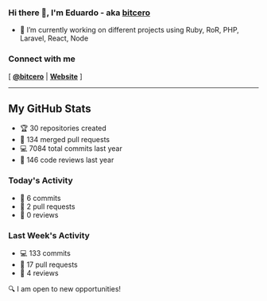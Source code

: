 ### Hi there 👋, I'm Eduardo - aka [bitcero](https://bitcero.dev)

- 🔭 I’m currently working on different projects using Ruby, RoR, PHP, Laravel, React, Node

### Connect with me

[ [**@bitcero**](https://twitter.com/bitcero/) |
[**Website**](https://eduardocortes.mx) ]

---

<!--SECTION:stats-->
## My GitHub Stats

- 🏆 30 repositories created
- 🔀 134 merged pull requests
- 💻 7084 total commits last year
- 🧐 146 code reviews last year

### Today's Activity

- 📝 6 commits
- 🤝 2 pull requests
- 👀 0 reviews

### Last Week's Activity

- 💻 133 commits
- 🤝 17 pull requests
- 👀 4 reviews

🔍 I am open to new opportunities!
  <!--/SECTION:stats-->
